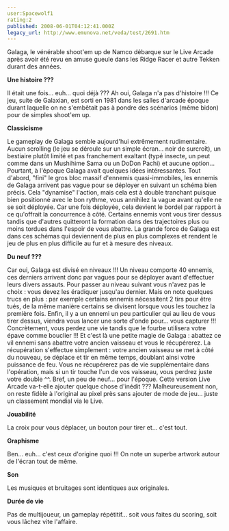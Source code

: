 ```yaml
---
user:Spacewolf1
rating:2
published: 2008-06-01T04:12:41.000Z
legacy_url: http://www.emunova.net/veda/test/2691.htm
---
```

Galaga, le vénérable shoot'em up de Namco débarque sur le Live Arcade après avoir été revu en amuse gueule dans les Ridge Racer et autre Tekken durant des années.  

  

**Une histoire ???**  

Il était une fois... euh... quoi déjà ??? Ah oui, Galaga n'a pas d'histoire !!! Ce jeu, suite de Galaxian, est sorti en 1981 dans les salles d'arcade époque durant laquelle on ne s'embêtait pas à pondre des scénarios (même bidon) pour de simples shoot'em up.  

  

**Classicisme**  

Le gameplay de Galaga semble aujourd'hui extrêmement rudimentaire. Aucun scrolling (le jeu se déroule sur un simple écran... noir de surcroît), un bestiaire plutôt limité et pas franchement exaltant (typé insecte, un peut comme dans un Mushihime Sama ou un DoDon Pachi) et aucune option... Pourtant, à l'époque Galaga avait quelques idées intéressantes. Tout d'abord, "fini" le gros bloc massif d'ennemis quasi-immobiles, les ennemis de Galaga arrivent pas vague pour se déployer en suivant un schéma bien précis. Cela "dynamise" l'action, mais cela est à double tranchant puisque bien positionné avec le bon rythme, vous annihilez la vague avant qu'elle ne se soit déployée. Car une fois déployée, cela devient le bordel par rapport à ce qu'offrait la concurrence à côté. Certains ennemis vont vous tirer dessus tandis que d'autres quitteront la formation dans des trajectoires plus ou moins tordues dans l'espoir de vous abattre. La grande force de Galaga est dans ces schémas qui deviennent de plus en plus complexes et rendent le jeu de plus en plus difficile au fur et à mesure des niveaux.  

  

**Du neuf ???**  

Car oui, Galaga est divisé en niveaux !!! Un niveau comporte 40 ennemis, ces derniers arrivent donc par vagues pour se déployer avant d'effectuer leurs divers assauts. Pour passer au niveau suivant vous n'avez pas le choix : vous devez les éradiquer jusqu'au dernier. Mais on note quelques trucs en plus : par exemple certains ennemis nécessitent 2 tirs pour être tués, de la même manière certains se divisent lorsque vous les touchez la première fois. Enfin, il y a un ennemi un peu particulier qui au lieu de vous tirer dessus, viendra vous lancer une sorte d'onde pour... vous capturer !!! Concrètement, vous perdez une vie tandis que le fourbe utilisera votre épave comme bouclier !!! Et c'est là une petite magie de Galaga : abattez ce vil ennemi sans abattre votre ancien vaisseau et vous le récupérerez. La récupération s'effectue simplement : votre ancien vaisseau se met à côté du nouveau, se déplace et tir en même temps, doublant ainsi votre puissance de feu. Vous ne récupérerez pas de vie supplémentaire dans l'opération, mais si un tir touche l'un de vos vaisseau, vous perdrez juste votre double ^^. Bref, un peu de neuf... pour l'époque. Cette version Live Arcade va-t-elle ajouter quelque chose d'inédit ??? Malheureusement non, on reste fidèle à l'original au pixel près sans ajouter de mode de jeu... juste un classement mondial via le Live.  

  

  

**Jouabilité**  

La croix pour vous déplacer, un bouton pour tirer et... c'est tout.  

**Graphisme**  

Ben... euh... c'est ceux d'origine quoi !!! On note un superbe artwork autour de l'écran tout de même.  

**Son**  

Les musiques et bruitages sont identiques aux originales.  

**Durée de vie**  

Pas de multijoueur, un gameplay répétitif... soit vous faites du scoring, soit vous lâchez vite l'affaire.